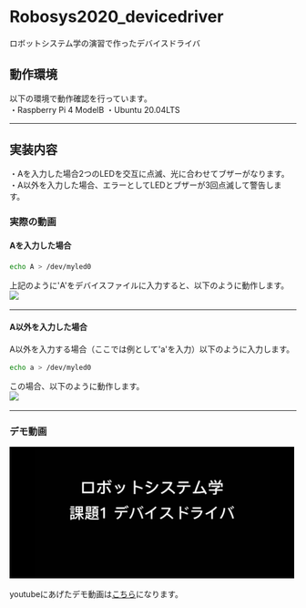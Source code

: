 # Robosys2020_devicedriver

ロボットシステム学の演習で作ったデバイスドライバ  
  
## 動作環境  
  
以下の環境で動作確認を行っています。  
・Raspberry Pi 4 ModelB
  ・Ubuntu 20.04LTS  
  
---  

## 実装内容  
  
・Aを入力した場合2つのLEDを交互に点滅、光に合わせてブザーがなります。  
・A以外を入力した場合、エラーとしてLEDとブザーが3回点滅して警告します。  
  
### 実際の動画  
#### Aを入力した場合  
  
```sh
echo A > /dev/myled0  
```

上記のように'A'をデバイスファイルに入力すると、以下のように動作します。
<img src=https://github.com/Dansato1203/Robosys2020_devicedriver/blob/master/demo1.gif width=500px />
  
---

#### A以外を入力した場合

A以外を入力する場合（ここでは例として'a'を入力）以下のように入力します。
```sh
echo a > /dev/myled0
```
  
この場合、以下のように動作します。  
<img src= https://github.com/Dansato1203/Robosys2020_devicedriver/blob/master/demo2.gif width=500px />  
  
---
  
### デモ動画  
  
<img src= https://github.com/Dansato1203/Robosys2020_devicedriver/blob/master/IMG_3674.PNG width=500px />
  
youtubeにあげたデモ動画は[こちら](https://www.youtube.com/watch?v=sgbnUssXj0Q)になります。

